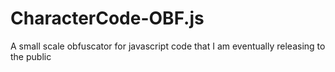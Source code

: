 # CharacterCode-OBF.js
A small scale obfuscator for javascript code that I am eventually releasing to the public
